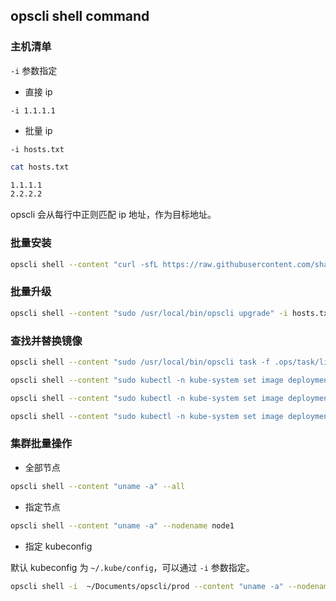 ## opscli shell command

### 主机清单

`-i` 参数指定

- 直接 ip

`-i 1.1.1.1`

- 批量 ip

`-i hosts.txt`

```bash
cat hosts.txt

1.1.1.1
2.2.2.2
```

opscli 会从每行中正则匹配 ip 地址，作为目标地址。

### 批量安装

```bash
opscli shell --content "curl -sfL https://raw.githubusercontent.com/shaowenchen/ops/main/getcli.sh | VERSION=latest sh -" -i hosts.txt
```

### 批量升级

```bash
opscli shell --content "sudo /usr/local/bin/opscli upgrade" -i hosts.txt
```

### 查找并替换镜像

```bash
opscli shell --content "sudo /usr/local/bin/opscli task -f .ops/task/list-podimage.yaml --namespace all" -i hosts.txt
```

```bash
opscli shell --content "sudo kubectl -n kube-system set image deployment/metrics-server metrics-server=hubimage/metrics-server:v0.5.0" -i hosts.txt
```

```bash
opscli shell --content "sudo kubectl -n kube-system set image deployment/metrics-server metrics-server=hubimage/metrics-server:v0.6.1" -i hosts-B.txt
```

```bash
opscli shell --content "sudo kubectl -n kube-system set image deployment/prom-k8s-kube-state-metrics kube-state-metrics=hubimage/kube-state-metrics:v2.2.4" -i hosts.txt
```

### 集群批量操作

- 全部节点

```bash
opscli shell --content "uname -a" --all
```

- 指定节点

```bash
opscli shell --content "uname -a" --nodename node1
```

- 指定 kubeconfig

默认 kubeconfig 为 `~/.kube/config`，可以通过 `-i` 参数指定。

```bash
opscli shell -i  ~/Documents/opscli/prod --content "uname -a" --nodename node1
```
